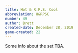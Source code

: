 ```yaml
---
title: Hot & R.P.S. Cool
abbreviation: H&RPSC
number: 49
author: Brett
created-date: December 28, 2019
game-created: 22
---
```

Some info about the set TBA.
